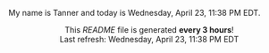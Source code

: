 My name is Tanner and today is Wednesday, April 23, 11:38 PM EDT.

<p align="center">This <i>README</i> file is generated <b>every 3 hours</b>!</br>Last refresh: Wednesday, April 23, 11:38 PM EDT<br /></p>
